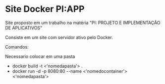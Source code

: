 # Site Docker PI:APP

Site proposto em um trabalho na matéria "PI: PROJETO E IMPLEMENTAÇÃO DE APLICATIVOS"

Consiste em um site com servidor ativo pelo Docker.

Comandos:

Necessario colocar em uma pasta
- docker build -t <'nomedapasta'> . 
- docker run -d -p 8080:80 --name <'nomedocontainer'> <'nomedapasta'>
